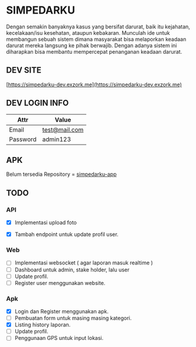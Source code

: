 # SIMPEDARKU

Dengan semakin banyaknya kasus yang bersifat darurat, baik itu kejahatan, kecelakaan/isu kesehatan, ataupun kebakaran. Munculah ide untuk membangun sebuah sistem dimana masyarakat bisa melaporkan keadaan darurat mereka langsung ke pihak berwajib. Dengan adanya sistem ini diharapkan bisa membantu mempercepat penanganan keadaan darurat.

## DEV SITE

[https://simpedarku-dev.exzork.me](https://simpedarku-dev.exzork.me)

## DEV LOGIN INFO
|   Attr    |     Value      |
|-----------|----------------|
| Email     | test@mail.com  |
| Password  | admin123       |
    
## APK

Belum tersedia
Repository = [simpedarku-app](https://github.com/exzork/simpedarku-app)

## TODO

### API
- [x] Implementasi upload foto
- [x] Tambah endpoint untuk update profil user.


### Web

- [ ] Implementasi websocket ( agar laporan masuk realtime )
- [ ] Dashboard untuk admin, stake holder, lalu user
- [ ] Update profil.
- [ ] Register user menggunakan website.

### Apk

- [x] Login dan Register menggunakan apk.
- [ ] Pembuatan form untuk masing masing kategori.
- [x] Listing history laporan.
- [ ] Update profil.
- [ ] Penggunaan GPS untuk input lokasi.
